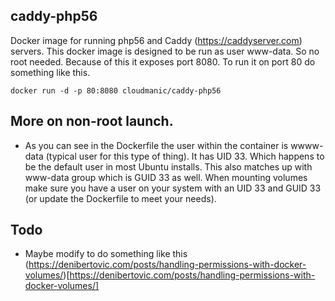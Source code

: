 ## caddy-php56

Docker image for running php56 and Caddy (https://caddyserver.com) servers. This docker image is designed to be run as user www-data. So no root needed. Because of this it exposes port 8080. To run it on port 80 do something like this.

```docker run -d -p 80:8080 cloudmanic/caddy-php56```

## More on non-root launch.

* As you can see in the Dockerfile the user within the container is wwww-data (typical user for this type of thing). It has UID 33. Which happens to be the default user in most Ubuntu installs. This also matches up with www-data group which is GUID 33 as well. When mounting volumes make sure you have a user on your system with an UID 33 and GUID 33 (or update the Dockerfile to meet your needs).


## Todo

* Maybe modify to do something like this (https://denibertovic.com/posts/handling-permissions-with-docker-volumes/)[https://denibertovic.com/posts/handling-permissions-with-docker-volumes/]


